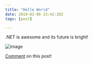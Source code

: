 ```yaml
---
title: "Hello World"
date: 2019-02-06 23:42:20Z
tags: [post]

---
```


.NET is awesome and its future is bright! 

![image](https://user-images.githubusercontent.com/679326/52381296-c8a62900-2a25-11e9-8a5e-c2fc91c480a7.png)


[Comment](https://github.com/jcansdale/jcansdale.github.io/issues/4) on this post!